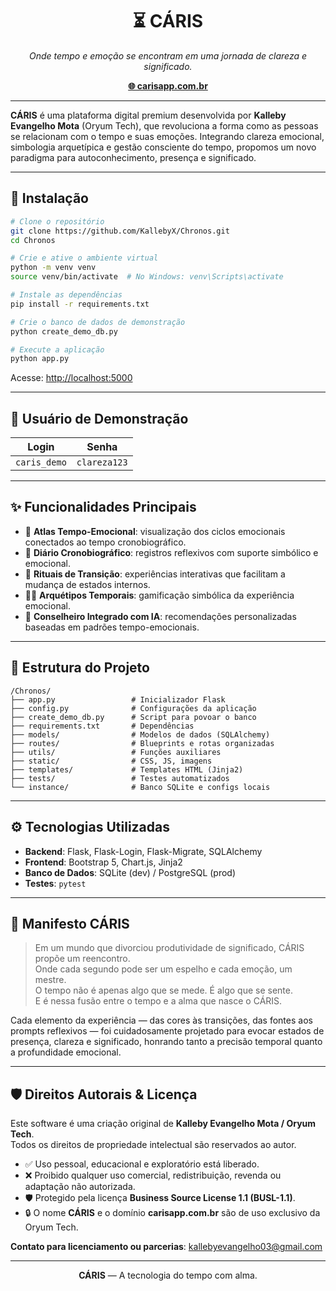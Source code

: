 <h1 align="center">⏳ CÁRIS</h1>
<p align="center"><em>Onde tempo e emoção se encontram em uma jornada de clareza e significado.</em></p>

<p align="center">
  <a href="https://carisapp.com.br" target="_blank"><strong>🌐 carisapp.com.br</strong></a>
</p>

---

**CÁRIS** é uma plataforma digital premium desenvolvida por <strong>Kalleby Evangelho Mota</strong> (Oryum Tech), que revoluciona a forma como as pessoas se relacionam com o tempo e suas emoções. Integrando clareza emocional, simbologia arquetípica e gestão consciente do tempo, propomos um novo paradigma para autoconhecimento, presença e significado.

---

## 🚀 Instalação

```bash
# Clone o repositório
git clone https://github.com/KallebyX/Chronos.git
cd Chronos

# Crie e ative o ambiente virtual
python -m venv venv
source venv/bin/activate  # No Windows: venv\Scripts\activate

# Instale as dependências
pip install -r requirements.txt

# Crie o banco de dados de demonstração
python create_demo_db.py

# Execute a aplicação
python app.py
```

Acesse: [http://localhost:5000](http://localhost:5000)

---

## 🧪 Usuário de Demonstração

| Login         | Senha       |
|---------------|-------------|
| `caris_demo`  | `clareza123` |

---

## ✨ Funcionalidades Principais

- 🧭 **Atlas Tempo-Emocional**: visualização dos ciclos emocionais conectados ao tempo cronobiográfico.
- 📓 **Diário Cronobiográfico**: registros reflexivos com suporte simbólico e emocional.
- 🔁 **Rituais de Transição**: experiências interativas que facilitam a mudança de estados internos.
- 🧙‍♀️ **Arquétipos Temporais**: gamificação simbólica da experiência emocional.
- 🤖 **Conselheiro Integrado com IA**: recomendações personalizadas baseadas em padrões tempo-emocionais.

---

## 🧠 Estrutura do Projeto

```
/Chronos/
├── app.py                 # Inicializador Flask
├── config.py              # Configurações da aplicação
├── create_demo_db.py      # Script para povoar o banco
├── requirements.txt       # Dependências
├── models/                # Modelos de dados (SQLAlchemy)
├── routes/                # Blueprints e rotas organizadas
├── utils/                 # Funções auxiliares
├── static/                # CSS, JS, imagens
├── templates/             # Templates HTML (Jinja2)
├── tests/                 # Testes automatizados
└── instance/              # Banco SQLite e configs locais
```

---

## ⚙️ Tecnologias Utilizadas

- **Backend**: Flask, Flask-Login, Flask-Migrate, SQLAlchemy
- **Frontend**: Bootstrap 5, Chart.js, Jinja2
- **Banco de Dados**: SQLite (dev) / PostgreSQL (prod)
- **Testes**: `pytest`

---

## 🧭 Manifesto CÁRIS

> Em um mundo que divorciou produtividade de significado, CÁRIS propõe um reencontro.  
> Onde cada segundo pode ser um espelho e cada emoção, um mestre.  
> O tempo não é apenas algo que se mede. É algo que se sente.  
> E é nessa fusão entre o tempo e a alma que nasce o CÁRIS.

Cada elemento da experiência — das cores às transições, das fontes aos prompts reflexivos — foi cuidadosamente projetado para evocar estados de presença, clareza e significado, honrando tanto a precisão temporal quanto a profundidade emocional.

---

## 🛡️ Direitos Autorais & Licença

Este software é uma criação original de **Kalleby Evangelho Mota / Oryum Tech**.  
Todos os direitos de propriedade intelectual são reservados ao autor.

- ✅ Uso pessoal, educacional e exploratório está liberado.
- ❌ Proibido qualquer uso comercial, redistribuição, revenda ou adaptação não autorizada.
- 🛡️ Protegido pela licença **Business Source License 1.1 (BUSL-1.1)**.
- 🔒 O nome **CÁRIS** e o domínio **carisapp.com.br** são de uso exclusivo da Oryum Tech.

**Contato para licenciamento ou parcerias**: [kallebyevangelho03@gmail.com](mailto:kallebyevangelho03@gmail.com)

---

<p align="center"><strong>CÁRIS</strong> — A tecnologia do tempo com alma.</p>
